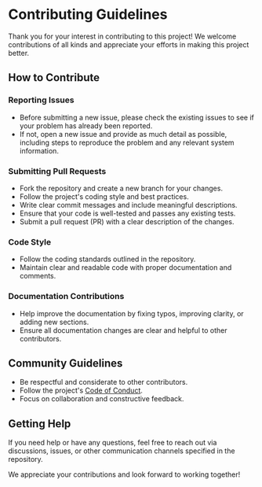 # Contributing Guidelines

Thank you for your interest in contributing to this project! We welcome contributions of all kinds and appreciate your efforts in making this project better.

## How to Contribute

### Reporting Issues
- Before submitting a new issue, please check the existing issues to see if your problem has already been reported.
- If not, open a new issue and provide as much detail as possible, including steps to reproduce the problem and any relevant system information.

### Submitting Pull Requests
- Fork the repository and create a new branch for your changes.
- Follow the project's coding style and best practices.
- Write clear commit messages and include meaningful descriptions.
- Ensure that your code is well-tested and passes any existing tests.
- Submit a pull request (PR) with a clear description of the changes.

### Code Style
- Follow the coding standards outlined in the repository.
- Maintain clear and readable code with proper documentation and comments.

### Documentation Contributions
- Help improve the documentation by fixing typos, improving clarity, or adding new sections.
- Ensure all documentation changes are clear and helpful to other contributors.

## Community Guidelines
- Be respectful and considerate to other contributors.
- Follow the project's [Code of Conduct](./CODE_OF_CONDUCT.md).
- Focus on collaboration and constructive feedback.

## Getting Help
If you need help or have any questions, feel free to reach out via discussions, issues, or other communication channels specified in the repository.

We appreciate your contributions and look forward to working together!

